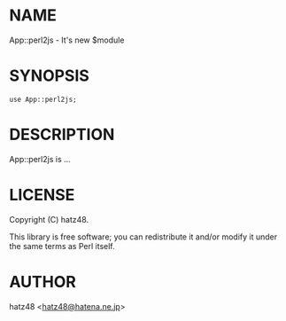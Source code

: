 # NAME

App::perl2js - It's new $module

# SYNOPSIS

    use App::perl2js;

# DESCRIPTION

App::perl2js is ...

# LICENSE

Copyright (C) hatz48.

This library is free software; you can redistribute it and/or modify
it under the same terms as Perl itself.

# AUTHOR

hatz48 &lt;hatz48@hatena.ne.jp>
